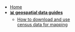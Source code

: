 - [Home](/ "Data Guides") 
- **[📊 geospatial data guides](/guides/gis-guides/)**
  - [How to download and use <br> census data for mapping](/guides/data-guides/find-census-data.md "Find census data for mapping")
